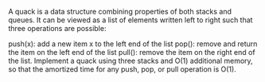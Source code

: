 A quack is a data structure combining properties of both stacks and queues. It can be viewed as a list of elements written left to right such that three operations are possible:

push(x): add a new item x to the left end of the list
pop(): remove and return the item on the left end of the list
pull(): remove the item on the right end of the list.
Implement a quack using three stacks and O(1) additional memory, so that the amortized time for any push, pop, or pull operation is O(1).
